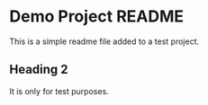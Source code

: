# Demo Project README

This is a simple readme file added to a test project.

## Heading 2

It is only for test purposes.
